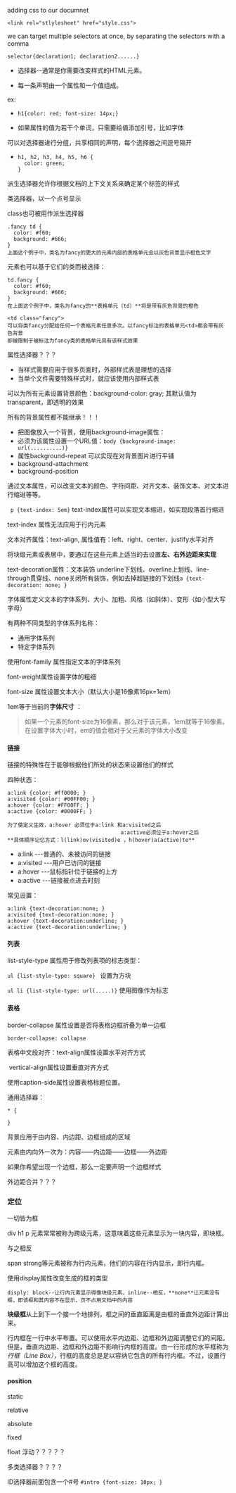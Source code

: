 adding css to our documnet

`<link rel="stlylesheet" href="style.css">`

we can target multiple selectors at once, by separating the selectors with a comma



`selector{declaration1; declaration2......}`

- 选择器--通常是你需要改变样式的HTML元素。

- 每一条声明由一个属性和一个值组成。

ex:

- `h1{color: red; font-size: 14px;}`

- 如果属性的值为若干个单词，只需要给值添加引号，比如字体

可以对选择器进行分组，共享相同的声明，每个选择器之间逗号隔开

- ``` 
  h1, h2, h3, h4, h5, h6 {
    color: green;
  }
  ```



派生选择器允许你根据文档的上下文关系来确定某个标签的样式

类选择器，以一个点号显示

class也可被用作派生选择器

``` 
.fancy td {
  color: #f60;
  background: #666;
}
上面这个例子中，类名为fancy的更大的元素内部的表格单元会以灰色背景显示橙色文字
```

元素也可以基于它们的类而被选择：

``` 
td.fancy {
  color: #f60;
  background: #666;
}
在上面这个例子中，类名为fancy的**表格单元（td）**将是带有灰色背景的橙色

<td class="fancy">
可以将类fancy分配给任何一个表格元素任意多次。以fancy标注的表格单元<td>都会带有灰色背景
即被限制于被标注为fancy类的表格单元具有该样式效果
```



属性选择器？？？





- 当样式需要应用于很多页面时，外部样式表是理想的选择
- 当单个文件需要特殊样式时，就应该使用内部样式表



可以为所有元素设置背景颜色：background-color: gray; 其默认值为transparent，即透明的效果

所有的背景属性都不能继承！！！



- 把图像放入一个背景，使用background-image属性：
- 必须为该属性设置一个URL值：`body {background-image: url(..........)}`
- 属性background-repeat 可以实现在对背景图片进行平铺
- background-attachment
- background-position



通过文本属性，可以改变文本的颜色、字符间距、对齐文本、装饰文本、对文本进行缩进等等。

` p {text-index: 5em}`  text-index属性可以实现文本缩进，如实现段落首行缩进

text-index 属性无法应用于行内元素

文本对齐属性：text-align, 属性值有：left、right、center、justify水平对齐



将块级元素或表居中，要通过在这些元素上适当的去设置**左、右外边距来实现**



text-decoration属性：文本装饰  underline下划线、overline上划线、line-through贯穿线、none关闭所有装饰，例如去掉超链接的下划线`a {text-decoration: none; }`



字体属性定义文本的字体系列、大小、加粗、风格（如斜体）、变形（如小型大写字母）

有两种不同类型的字体系列名称：

- 通用字体系列
- 特定字体系列

使用font-family 属性指定文本的字体系列

font-weight属性设置字体的粗细

font-size 属性设置文本大小（默认大小是16像素16px=1em）



1em等于当前的**字体尺寸** ：

> 如果一个元素的font-size为16像素，那么对于该元素，1em就等于16像素。在设置字体大小时，em的值会相对于父元素的字体大小改变



#### 链接

链接的特殊性在于能够根据他们所处的状态来设置他们的样式

四种状态：

```
a:link {color: #ff0000; }
a:visited {color: #00FF00; }
a:hover {color: #FF00FF; }
a:active {color: #0000FF; }

为了使定义生效，a:hover 必须位于a:link 和a:visited之后
									a:active必须位于a:hover之后
**具体顺序记忆方式：l(link)ov(visited)e ，h(hover)a(active)te**
```

- a:link ---普通的、未被访问的链接
- a:visited ---用户已访问的链接
- a:hover ---鼠标指针位于链接的上方
- a:active ---链接被点进去时刻

常见设置：

``` 
a:link {text-decoration:none; }
a:visited {text-decoration:none; }
a:hover {text-decoration:underline; }
a:active {text-decoration:underline; }
```



#### 列表

list-style-type 属性用于修改列表项的标志类型：

`ul {list-style-type: square} ` 设置为方块

`ul li {list-style-type: url(.....)}` 使用图像作为标志



#### 表格

border-collapse 属性设置是否将表格边框折叠为单一边框

`border-collapse: collapse`

表格中文段对齐：text-align属性设置水平对齐方式

​									vertical-align属性设置垂直对齐方式

使用caption-side属性设置表格标题位置。



通用选择器：

```
* {

}
```

背景应用于由内容、内边距、边框组成的区域

元素由内向外一次为：内容——内边距——边框——外边距



如果你希望出现一个边框，那么一定要声明一个边框样式



外边距合并？？？



### 定位

一切皆为框

div h1 p 元素常常被称为跨级元素，这意味着这些元素显示为一块内容，即块框。

与之相反

span strong等元素被称为行内元素，他们的内容在行内显示，即行内框。



使用display属性改变生成的框的类型

`disply: block--让行内元素显示得像块级元素，inline--相反，**none**让元素没有框，即该框和其内容不在显示，页不占用文档中的内容`

**块级框**从上到下一个接一个地排列，框之间的垂直距离是由框的垂直外边距计算出来。

行内框在一行中水平布置。可以使用水平内边距、边框和外边距调整它们的间距。但是，垂直内边距、边框和外边距不影响行内框的高度。由一行形成的水平框称为*行框（Line Box）*，行框的高度总是足以容纳它包含的所有行内框。不过，设置行高可以增加这个框的高度。

#### position

static 

relative

absolute

fixed



float 浮动？？？？？



多类选择器？？？？



ID选择器前面包含一个#号 `#intro {font-size: 10px; }`









